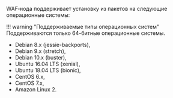 WAF‑нода поддерживает установку из пакетов на следующие операционные системы:

!!! warning "Поддерживаемые типы операционных систем"
    Поддерживаются только 64-битные операционные системы.

* Debian 8.x (jessie-backports),
* Debian 9.x (stretch),
* Debian 10.x (buster),
* Ubuntu 16.04 LTS (xenial),
* Ubuntu 18.04 LTS (bionic),
* CentOS 6.x,
* CentOS 7.x,
* Amazon Linux 2.
